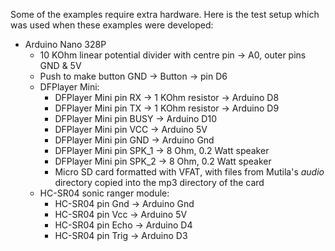 Some of the examples require extra hardware.  Here is the test setup which was used when these examples were developed:

- Arduino Nano 328P
    - 10 KOhm linear potential divider with centre pin -> A0, outer pins GND & 5V
    - Push to make button GND -> Button -> pin D6
    - DFPlayer Mini:
        - DFPlayer Mini pin RX -> 1 KOhm resistor -> Arduino D8
        - DFPlayer Mini pin TX -> 1 KOhm resistor -> Arduino D9
        - DFPlayer Mini pin BUSY -> Arduino D10
        - DFPlayer Mini pin VCC -> Arduino 5V
        - DFPlayer Mini pin GND -> Arduino Gnd
        - DFPlayer Mini pin SPK_1 -> 8 Ohm, 0.2 Watt speaker
        - DFPlayer Mini pin SPK_2 -> 8 Ohm, 0.2 Watt speaker
        - Micro SD card formatted with VFAT, with files from Mutila's *audio* directory copied into the mp3 directory of the card
    - HC-SR04 sonic ranger module:
        - HC-SR04 pin Gnd -> Arduino Gnd
        - HC-SR04 pin Vcc -> Arduino 5V
        - HC-SR04 pin Echo -> Arduino D4
        - HC-SR04 pin Trig -> Arduino D3

